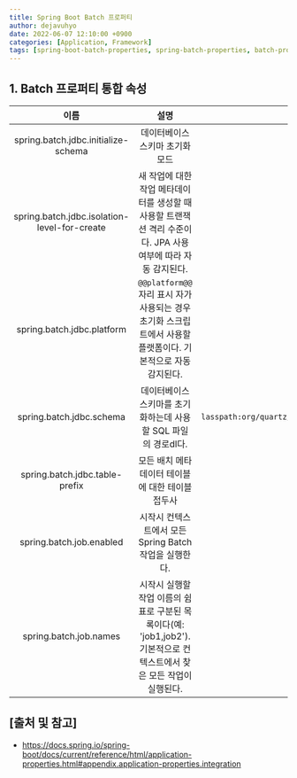```yaml
---
title: Spring Boot Batch 프로퍼티
author: dejavuhyo
date: 2022-06-07 12:10:00 +0900
categories: [Application, Framework]
tags: [spring-boot-batch-properties, spring-batch-properties, batch-properties]
---
```


## 1. Batch 프로퍼티 통합 속성

| 이름 | 설명 | 기본값 |
|:---:|:---:|:---:|
| spring.batch.jdbc.initialize-schema | 데이터베이스 스키마 초기화 모드 | embedded |
| spring.batch.jdbc.isolation-level-for-create | 새 작업에 대한 작업 메타데이터를 생성할 때 사용할 트랜잭션 격리 수준이다. JPA 사용 여부에 따라 자동 감지된다. |  |
| spring.batch.jdbc.platform | `@@platform@@` 자리 표시 자가 사용되는 경우 초기화 스크립트에서 사용할 플랫폼이다. 기본적으로 자동 감지된다. |  |
| spring.batch.jdbc.schema | 데이터베이스 스키마를 초기화하는데 사용할 SQL 파일의 경로dl다. | `lasspath:org/quartz/impl/jdbcjobstore/tables_@@platform@@.sql` |
| spring.batch.jdbc.table-prefix | 모든 배치 메타데이터 테이블에 대한 테이블 접두사 |  |
| spring.batch.job.enabled | 시작시 컨텍스트에서 모든 Spring Batch 작업을 실행한다. | true |
| spring.batch.job.names | 시작시 실행할 작업 이름의 쉼표로 구분된 목록이다(예: 'job1,job2'). 기본적으로 컨텍스트에서 찾은 모든 작업이 실행된다. |  |

## [출처 및 참고]
* <https://docs.spring.io/spring-boot/docs/current/reference/html/application-properties.html#appendix.application-properties.integration>
